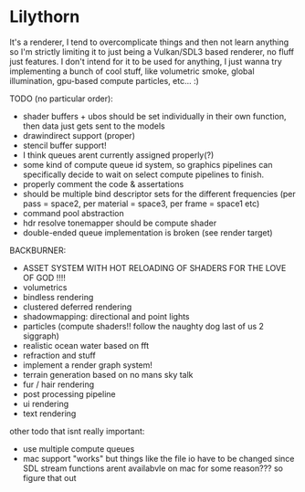 # Lilythorn

It's a renderer, I tend to overcomplicate things and then not learn anything so I'm strictly limiting it to just being a Vulkan/SDL3 based renderer, no fluff just features. I don't intend for it to be used for anything, I just wanna try implementing a bunch of cool stuff, like volumetric smoke, global illumination, gpu-based compute particles, etc... :)

TODO (no particular order):
- shader buffers + ubos should be set individually in their own function, then data just gets sent to the models
- drawindirect support (proper)
- stencil buffer support!
- I think queues arent currently assigned properly(?)
- some kind of compute queue id system, so graphics pipelines can specifically decide to wait on select compute pipelines to finish.
- properly comment the code & assertations
- should be multiple bind descriptor sets for the different frequencies (per pass = space2, per material = space3, per frame = space1 etc)
- command pool abstraction
- hdr resolve tonemapper should be compute shader
- double-ended queue implementation is broken (see render target)

BACKBURNER:
- ASSET SYSTEM WITH HOT RELOADING OF SHADERS FOR THE LOVE OF GOD !!!!
- volumetrics
- bindless rendering
- clustered deferred rendering
- shadowmapping: directional and point lights
- particles (compute shaders!! follow the naughty dog last of us 2 siggraph)
- realistic ocean water based on fft
- refraction and stuff
- implement a render graph system!
- terrain generation based on no mans sky talk
- fur / hair rendering
- post processing pipeline
- ui rendering
- text rendering

other todo that isnt really important:
- use multiple compute queues
- mac support "works" but things like the file io have to be changed since SDL stream functions arent availabvle on mac for some reason??? so figure that out
